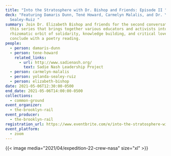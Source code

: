 ```yaml
---
title: "Into the Stratosphere with Dr. Bishop and Friends: Episode II "
deck: "Featuring Damaris Dunn, Tené Howard, Carmelyn Malalis, and Dr. Yolanda
  Sealey-Ruiz "
summary: Join Dr. Elizabeth Bishop and friends for the second conversation in
  this series that brings together various educators and activists into the
  rhizomatic orbit of solidarity, knowledge building, and critical love. We
  conclude with a poetry reading.
people:
  - person: damaris-dunn
  - person: tene-howard
    related_links:
      - url: http://www.sadienash.org/
        text: Sadie Nash Leadership Project
  - person: carmelyn-malalis
  - person: yolanda-sealey-ruiz
  - person: elizabeth-bishop
date: 2021-05-06T12:30:00-0500
end_date: 2021-05-06T14:00:00-0500
collections:
  - common-ground
event_organizer:
  - the-brooklyn-rail
event_producer:
  - the-brooklyn-rail
registration_url: https://www.eventbrite.com/e/into-the-stratosphere-with-dr-bishop-and-friends-episode-ii-tickets-152780750337
event_platform:
  - zoom
---
```

{{< image media="2021/04/expedition-22-crew-nasa" size="xl" >}}